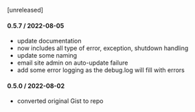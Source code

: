 [unreleased]

#### 0.5.7 / 2022-08-05
* update documentation
* now includes all type of error, exception, shutdown handling
* update some naming
* email site admin on auto-update failure
* add some error logging as the debug.log will fill with errors

#### 0.5.0 / 2022-08-02
* converted original Gist to repo
